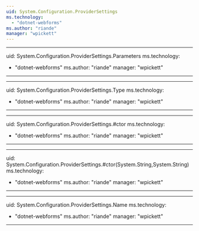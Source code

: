 ```yaml
---
uid: System.Configuration.ProviderSettings
ms.technology: 
  - "dotnet-webforms"
ms.author: "riande"
manager: "wpickett"
---
```


---
uid: System.Configuration.ProviderSettings.Parameters
ms.technology: 
  - "dotnet-webforms"
ms.author: "riande"
manager: "wpickett"
---

---
uid: System.Configuration.ProviderSettings.Type
ms.technology: 
  - "dotnet-webforms"
ms.author: "riande"
manager: "wpickett"
---

---
uid: System.Configuration.ProviderSettings.#ctor
ms.technology: 
  - "dotnet-webforms"
ms.author: "riande"
manager: "wpickett"
---

---
uid: System.Configuration.ProviderSettings.#ctor(System.String,System.String)
ms.technology: 
  - "dotnet-webforms"
ms.author: "riande"
manager: "wpickett"
---

---
uid: System.Configuration.ProviderSettings.Name
ms.technology: 
  - "dotnet-webforms"
ms.author: "riande"
manager: "wpickett"
---
